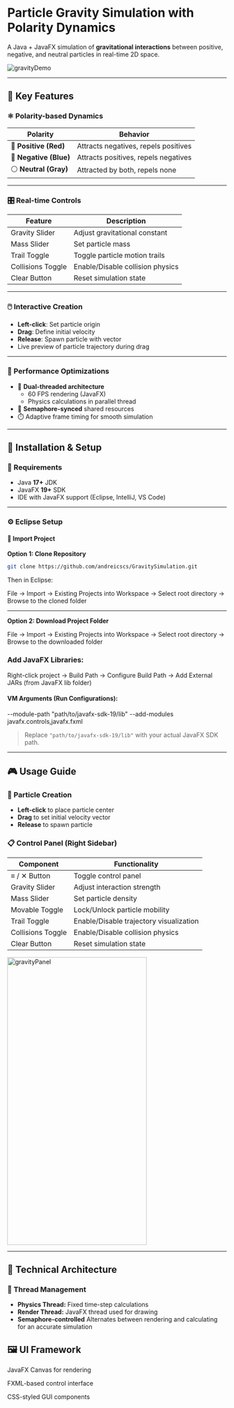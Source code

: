 # Particle Gravity Simulation with Polarity Dynamics

A Java + JavaFX simulation of **gravitational interactions** between positive, negative, and neutral particles in real-time 2D space.

![gravityDemo](https://github.com/user-attachments/assets/273db425-f6d4-42eb-b70e-fd78a6288ed2)

---

## 🔧 Key Features

### ⚛️ Polarity-based Dynamics

| Polarity             | Behavior                                     |
|----------------------|----------------------------------------------|
| 🔴 **Positive (Red)** | Attracts negatives, repels positives         |
| 🔵 **Negative (Blue)** | Attracts positives, repels negatives         |
| ⚪ **Neutral (Gray)** | Attracted by both, repels none               |

---

### 🎛️ Real-time Controls

| Feature             | Description                                   |
|---------------------|-----------------------------------------------|
| Gravity Slider      | Adjust gravitational constant                 |
| Mass Slider         | Set particle mass                             |
| Trail Toggle        | Toggle particle motion trails                 |
| Collisions Toggle   | Enable/Disable collision physics              |
| Clear Button        | Reset simulation state                        |

---

### 🖱️ Interactive Creation

- **Left-click**: Set particle origin
- **Drag**: Define initial velocity
- **Release**: Spawn particle with vector
- Live preview of particle trajectory during drag

---

### 🚀 Performance Optimizations

- 🧵 **Dual-threaded architecture**  
  - 60 FPS rendering (JavaFX)  
  - Physics calculations in parallel thread  
- 🔐 **Semaphore-synced** shared resources  
- ⏱️ Adaptive frame timing for smooth simulation

---

## 🧰 Installation & Setup

### 🔨 Requirements

- Java **17+** JDK  
- JavaFX **19+** SDK  
- IDE with JavaFX support (Eclipse, IntelliJ, VS Code)

---

### ⚙️ Eclipse Setup

#### 🧭 Import Project

**Option 1: Clone Repository**
```bash
git clone https://github.com/andreicscs/GravitySimulation.git
```
Then in Eclipse:

File → Import → Existing Projects into Workspace → Select root directory → Browse to the cloned folder

---

**Option 2: Download Project Folder**

File → Import → Existing Projects into Workspace → Select root directory → Browse to the downloaded folder

### Add JavaFX Libraries:
Right-click project → Build Path → Configure Build Path → Add External JARs (from JavaFX lib folder)

#### VM Arguments (Run Configurations):
--module-path "path/to/javafx-sdk-19/lib" --add-modules javafx.controls,javafx.fxml
> Replace `"path/to/javafx-sdk-19/lib"` with your actual JavaFX SDK path.

---

## 🎮 Usage Guide

### 🧪 Particle Creation
- **Left-click** to place particle center
- **Drag** to set initial velocity vector
- **Release** to spawn particle

### 📋 Control Panel (Right Sidebar)

| Component        | Functionality                               |
|------------------|----------------------------------------------|
| ≡ / ✕ Button     | Toggle control panel                         |
| Gravity Slider   | Adjust interaction strength                  | 
| Mass Slider      | Set particle density                         |
| Movable Toggle   | Lock/Unlock particle mobility                |
| Trail Toggle     | Enable/Disable trajectory visualization      |
| Collisions Toggle| Enable/Disable collision physics             |
| Clear Button     | Reset simulation state                       |

<img width="320" height="661" alt="gravityPanel" src="https://github.com/user-attachments/assets/28ac603d-f35c-4245-a191-cd0e56244f85" />

---

## 🧱 Technical Architecture

### 🧵 Thread Management
- **Physics Thread:** Fixed time-step calculations
- **Render Thread:** JavaFX thread used for drawing
- **Semaphore-controlled** Alternates between rendering and calculating for an accurate simulation

## 🖼️ UI Framework
JavaFX Canvas for rendering

FXML-based control interface

CSS-styled GUI components






